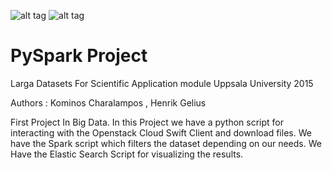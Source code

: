 

![alt tag](   https://no-cache.appdynamics-static.com/appsphere/logos/elasticsearch_128.png )
![alt tag]( http://spark.apache.org/docs/latest/img/spark-logo-hd.png )

# PySpark Project
Larga Datasets For Scientific Application module
Uppsala University 2015

Authors : Kominos Charalampos , Henrik Gelius

First Project In Big Data.
In this Project we have a python script for interacting with the Openstack Cloud Swift Client and download files.
We have the Spark script which filters the dataset depending on our needs.
We Have the Elastic Search Script for visualizing the results.
